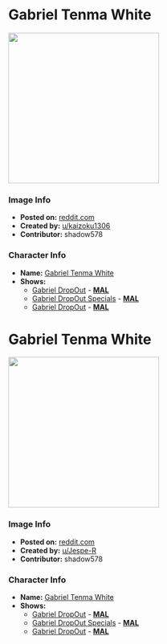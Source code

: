 # Gabriel Tenma White

<img src="https://raw.githubusercontent.com/shadow578/Project-Padoru/master/Padoru/gabriel-dropout-grabriel.png" height="300">

### Image Info
* **Posted on:**     [reddit.com](https://www.reddit.com/r/Padoru/comments/dbc5p1/gabriel_tenma_white_gabriel_dropout/)
* **Created by:**    [u/kaizoku1306](https://github.com/shadow578/Project-Padoru/blob/master/table-of-contents/creators/ukaizoku1306.md)
* **Contributor:**   shadow578

### Character Info
* **Name:**   [Gabriel Tenma White](https://myanimelist.net/character/143074)
* **Shows:**
  * [Gabriel DropOut](https://github.com/shadow578/Project-Padoru/blob/master/table-of-contents/shows/GabrielDropOut.md) - [__MAL__](https://myanimelist.net/anime/33731/Gabriel_DropOut)
  * [Gabriel DropOut Specials](https://github.com/shadow578/Project-Padoru/blob/master/table-of-contents/shows/GabrielDropOutSpecials.md) - [__MAL__](https://myanimelist.net/anime/34855/Gabriel_DropOut_Specials)
  * [Gabriel DropOut](https://github.com/shadow578/Project-Padoru/blob/master/table-of-contents/shows/GabrielDropOut.md) - [__MAL__](https://myanimelist.net/manga/96526/Gabriel_DropOut)


# Gabriel Tenma White

<img src="https://raw.githubusercontent.com/shadow578/Project-Padoru/master/Padoru/U_Jespe-R/gabriel-dropout-gabriel-jesper.png" height="300">

### Image Info
* **Posted on:**     [reddit.com](https://www.reddit.com/r/Padoru/comments/eq030l/daily_padoru_17_gabriel_gabriel_dropout/)
* **Created by:**    [u/Jespe-R](https://github.com/shadow578/Project-Padoru/blob/master/table-of-contents/creators/uJespeR.md)
* **Contributor:**   shadow578

### Character Info
* **Name:**   [Gabriel Tenma White](https://myanimelist.net/character/143074)
* **Shows:**
  * [Gabriel DropOut](https://github.com/shadow578/Project-Padoru/blob/master/table-of-contents/shows/GabrielDropOut.md) - [__MAL__](https://myanimelist.net/anime/33731/Gabriel_DropOut)
  * [Gabriel DropOut Specials](https://github.com/shadow578/Project-Padoru/blob/master/table-of-contents/shows/GabrielDropOutSpecials.md) - [__MAL__](https://myanimelist.net/anime/34855/Gabriel_DropOut_Specials)
  * [Gabriel DropOut](https://github.com/shadow578/Project-Padoru/blob/master/table-of-contents/shows/GabrielDropOut.md) - [__MAL__](https://myanimelist.net/manga/96526/Gabriel_DropOut)


